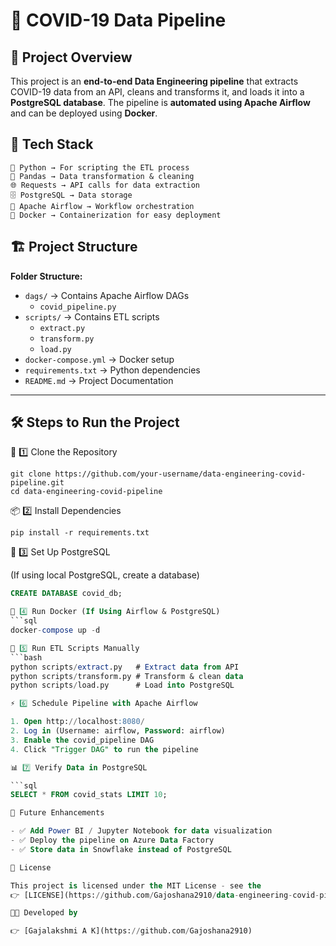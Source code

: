 # 🚀 COVID-19 Data Pipeline  

## 📖 Project Overview  
This project is an **end-to-end Data Engineering pipeline** that extracts COVID-19 data from an API, cleans and transforms it, and loads it into a **PostgreSQL database**. The pipeline is **automated using Apache Airflow** and can be deployed using **Docker**.  

## 📌 Tech Stack  
```
🐍 Python → For scripting the ETL process
📝 Pandas → Data transformation & cleaning
🌐 Requests → API calls for data extraction
🗄️ PostgreSQL → Data storage
🔄 Apache Airflow → Workflow orchestration
🐳 Docker → Containerization for easy deployment
```
## 🏗️ Project Structure  

**Folder Structure:**
- `dags/` → Contains Apache Airflow DAGs  
  - `covid_pipeline.py`  
- `scripts/` → Contains ETL scripts  
  - `extract.py`  
  - `transform.py`  
  - `load.py`  
- `docker-compose.yml` → Docker setup  
- `requirements.txt` → Python dependencies  
- `README.md` → Project Documentation  

---

## 🛠️ Steps to Run the Project

🔽 1️⃣ Clone the Repository  
```
git clone https://github.com/your-username/data-engineering-covid-pipeline.git
cd data-engineering-covid-pipeline
```

📦 2️⃣ Install Dependencies
```
pip install -r requirements.txt
```
🐘 3️⃣ Set Up PostgreSQL

(If using local PostgreSQL, create a database)
```sql
CREATE DATABASE covid_db;

🐳 4️⃣ Run Docker (If Using Airflow & PostgreSQL)
```sql
docker-compose up -d

🔄 5️⃣ Run ETL Scripts Manually
```bash
python scripts/extract.py   # Extract data from API
python scripts/transform.py # Transform & clean data
python scripts/load.py      # Load into PostgreSQL

⚡ 6️⃣ Schedule Pipeline with Apache Airflow

1. Open http://localhost:8080/
2. Log in (Username: airflow, Password: airflow)
3. Enable the covid_pipeline DAG
4. Click "Trigger DAG" to run the pipeline

📊 7️⃣ Verify Data in PostgreSQL

```sql
SELECT * FROM covid_stats LIMIT 10;

🚀 Future Enhancements

- ✅ Add Power BI / Jupyter Notebook for data visualization
- ✅ Deploy the pipeline on Azure Data Factory
- ✅ Store data in Snowflake instead of PostgreSQL

📜 License

This project is licensed under the MIT License - see the  
👉 [LICENSE](https://github.com/Gajoshana2910/data-engineering-covid-pipeline/blob/main/LICENSE) file for details.  

👨‍💻 Developed by

👉 [Gajalakshmi A K](https://github.com/Gajoshana2910)
